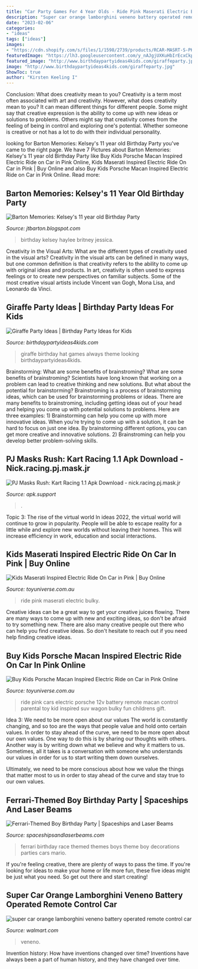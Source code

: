 ```yaml
---
title: "Car Party Games For 4 Year Olds - Ride Pink Maserati Electric Bulky"
description: "Super car orange lamborghini veneno battery operated remote control car"
date: "2023-02-06"
categories:
- "ideas"
tags: ["ideas"]
images:
- "https://cdn.shopify.com/s/files/1/1598/2739/products/RCAR-MASRT-S-PK-99_800x.jpg?v=1592272189"
featuredImage: "https://lh3.googleusercontent.com/y_nAJgjUXKuHbIrEcxCkpK3_195lFUubdoaEdQN2GZtVnfrz0y8waZVyJXxGJQGLRw=h1024-no-tmp_pj_masks_rush_kart_racing_apk_screenshot_6.jpg"
featured_image: "http://www.birthdaypartyideas4kids.com/giraffeparty.jpg"
image: "http://www.birthdaypartyideas4kids.com/giraffeparty.jpg"
ShowToc: true
author: "Kirsten Keeling I"
---
```



Conclusion: What does creativity mean to you?
Creativity is a term most often associated with art and creativity. However, what does creativity mean to you? It can mean different things for different people. Some might say that creative expression is the ability to come up with new ideas or solutions to problems. Others might say that creativity comes from the feeling of being in control and exploring one's potential. Whether someone is creative or not has a lot to do with their individual personality.

	

		
looking for Barton Memories: Kelsey&#039;s 11 year old Birthday Party you've came to the right page. We have 7 Pictures about Barton Memories: Kelsey&#039;s 11 year old Birthday Party like Buy Kids Porsche Macan Inspired Electric Ride on Car in Pink Online, Kids Maserati Inspired Electric Ride On Car in Pink | Buy Online and also Buy Kids Porsche Macan Inspired Electric Ride on Car in Pink Online. Read more:
		
    
## Barton Memories: Kelsey&#039;s 11 Year Old Birthday Party

<img loading=lazy src="https://1.bp.blogspot.com/_EPWN4Cui6t8/TDZcUvT2oWI/AAAAAAAAAt0/STc-XiJIyr4/s1600/July+2010+036.jpg" onerror="this.onerror=null;this.src='https://tse3.mm.bing.net/th?id=OIP.8Cx4T6Ejqfg6VGzsMeClbwHaJ4&amp;pid=15.1';" alt="Barton Memories: Kelsey&#039;s 11 year old Birthday Party">

_Source: jtbarton.blogspot.com_

>birthday kelsey haylee britney jessica. 

	

Creativity in the Visual Arts: What are the different types of creativity used in the visual arts?
Creativity in the visual arts can be defined in many ways, but one common definition is that creativity refers to the ability to come up with original ideas and products. In art, creativity is often used to express feelings or to create new perspectives on familiar subjects. Some of the most creative visual artists include Vincent van Gogh, Mona Lisa, and Leonardo da Vinci.

    
## Giraffe Party Ideas | Birthday Party Ideas For Kids

<img loading=lazy src="http://www.birthdaypartyideas4kids.com/giraffeparty.jpg" onerror="this.onerror=null;this.src='https://tse4.mm.bing.net/th?id=OIP.-T4EuG5lmphHBJprZ2Xm7wAAAA&amp;pid=15.1';" alt="Giraffe Party Ideas | Birthday Party Ideas for Kids">

_Source: birthdaypartyideas4kids.com_

>giraffe birthday hat games always theme looking birthdaypartyideas4kids. 

	

Brainstorming: What are some benefits of brainstroming?
What are some benefits of brainstroming? Scientists have long known that working on a problem can lead to creative thinking and new solutions. But what about the potential for brainstorming? Brainstroming is a process of brainstorming ideas, which can be used for brainstorming problems or ideas. There are many benefits to brainstroming, including getting ideas out of your head and helping you come up with potential solutions to problems. Here are three examples: 1) Brainstorming can help you come up with more innovative ideas. When you’re trying to come up with a solution, it can be hard to focus on just one idea. By brainstorming different options, you can get more creative and innovative solutions. 2) Brainstroming can help you develop better problem-solving skills.

    
## PJ Masks Rush: Kart Racing 1.1 Apk Download - Nick.racing.pj.mask.jr

<img loading=lazy src="https://lh3.googleusercontent.com/y_nAJgjUXKuHbIrEcxCkpK3_195lFUubdoaEdQN2GZtVnfrz0y8waZVyJXxGJQGLRw=h1024-no-tmp_pj_masks_rush_kart_racing_apk_screenshot_6.jpg" onerror="this.onerror=null;this.src='https://tse1.mm.bing.net/th?id=OIP.Zrr5jr5qZFISpTwbyeR1fAHaEK&amp;pid=15.1';" alt="PJ Masks Rush: Kart Racing 1.1 Apk Download - nick.racing.pj.mask.jr">

_Source: apk.support_

>. 

	

Topic 3: The rise of the virtual world
In ideas 2022, the virtual world will continue to grow in popularity. People will be able to escape reality for a little while and explore new worlds without leaving their homes. This will increase efficiency in work, education and social interactions.

    
## Kids Maserati Inspired Electric Ride On Car In Pink | Buy Online

<img loading=lazy src="https://cdn.shopify.com/s/files/1/1598/2739/products/RCAR-MASRT-S-PK-99_800x.jpg?v=1592272189" onerror="this.onerror=null;this.src='https://tse1.mm.bing.net/th?id=OIP.M84J0coLBGI6VQ6l2H0PoAHaHa&amp;pid=15.1';" alt="Kids Maserati Inspired Electric Ride On Car in Pink | Buy Online">

_Source: toyuniverse.com.au_

>ride pink maserati electric bulky. 

	

Creative ideas can be a great way to get your creative juices flowing. There are many ways to come up with new and exciting ideas, so don't be afraid to try something new. There are also many creative people out there who can help you find creative ideas. So don't hesitate to reach out if you need help finding creative ideas.

    
## Buy Kids Porsche Macan Inspired Electric Ride On Car In Pink Online

<img loading=lazy src="https://cdn.shopify.com/s/files/1/1598/2739/products/RCAR-MACAN-PK-99_800x.jpg?v=1592963215" onerror="this.onerror=null;this.src='https://tse4.mm.bing.net/th?id=OIP.3DMan-8shVowjniQgJo5mgHaHa&amp;pid=15.1';" alt="Buy Kids Porsche Macan Inspired Electric Ride on Car in Pink Online">

_Source: toyuniverse.com.au_

>ride pink cars electric porsche 12v battery remote macan control parental toy kid inspired suv wagon bulky fun childrens gift. 

	

Idea 3: We need to be more open about our values
The world is constantly changing, and so too are the ways that people value and hold onto certain values. In order to stay ahead of the curve, we need to be more open about our own values.
One way to do this is by sharing our thoughts with others. Another way is by writing down what we believe and why it matters to us. Sometimes, all it takes is a conversation with someone who understands our values in order for us to start writing them down ourselves.

Ultimately, we need to be more conscious about how we value the things that matter most to us in order to stay ahead of the curve and stay true to our own values.

    
## Ferrari-Themed Boy Birthday Party | Spaceships And Laser Beams

<img loading=lazy src="http://spaceshipsandlaserbeams.com/wp-content/uploads/2015/09/ferrari-birthday-party-ideas.jpg.jpg" onerror="this.onerror=null;this.src='https://tse2.mm.bing.net/th?id=OIP.wpUKmL62sRj3QnUxGkxVTgHaLH&amp;pid=15.1';" alt="Ferrari-Themed Boy Birthday Party | Spaceships and Laser Beams">

_Source: spaceshipsandlaserbeams.com_

>ferrari birthday race themed themes boys theme boy decorations parties cars mario. 

	

If you're feeling creative, there are plenty of ways to pass the time. If you're looking for ideas to make your home or life more fun, these five ideas might be just what you need. So get out there and start creating!

    
## Super Car Orange Lamborghini Veneno Battery Operated Remote Control Car

<img loading=lazy src="https://i5.walmartimages.com/asr/3f9b808a-7584-42e9-b4c3-896d56452fbd.a626089b42e3544d30aa6787b7c63f13.jpeg" onerror="this.onerror=null;this.src='https://tse3.mm.bing.net/th?id=OIP.4h8u_rD9hnPx2p4UWMuXxAHaHa&amp;pid=15.1';" alt="super car orange lamborghini veneno battery operated remote control car">

_Source: walmart.com_

>veneno. 

	

Invention history: How have inventions changed over time?
Inventions have always been a part of human history, and they have changed over time.


